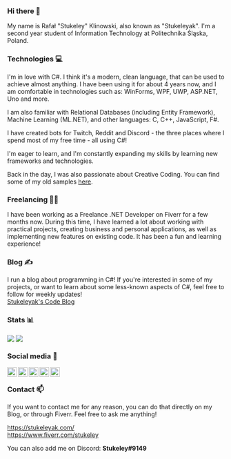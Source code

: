 ### Hi there 👋
My name is Rafał "Stukeley" Klinowski, also known as "Stukeleyak". I'm a second year student of Information Technology at Politechnika Śląska, Poland.

### Technologies 💻
I'm in love with C#. I think it's a modern, clean language, that can be used to achieve almost anything. I have been using it for about 4 years now, and I am comfortable in technologies such as: WinForms, WPF, UWP, ASP.NET, Uno and more.

I am also familiar with Relational Databases (including Entity Framework), Machine Learning (ML.NET), and other languages: C, C++, JavaScript, F#.

I have created bots for Twitch, Reddit and Discord - the three places where I spend most of my free time - all using C#!

I'm eager to learn, and I'm constantly expanding my skills by learning new frameworks and technologies.

Back in the day, I was also passionate about Creative Coding. You can find some of my old samples [here](https://github.com/Stukeley/p5js-projects).

### Freelancing 👨‍💻
I have been working as a Freelance .NET Developer on Fiverr for a few months now. During this time, I have learned a lot about working with practical projects, creating business and personal applications, as well as implementing new features on existing code. It has been a fun and learning experience!

### Blog ✍
I run a blog about programming in C#! If you're interested in some of my projects, or want to learn about some less-known aspects of C#, feel free to follow for weekly updates!  
[Stukeleyak's Code Blog](https://stukeleyak.com/)

### Stats 📊

<img align="center" src="https://github-readme-stats.vercel.app/api/top-langs/?username=Stukeley" /> <img align="center" src="https://github-readme-stats.vercel.app/api//?username=Stukeley" />

### Social media 💬

<a href="https://www.linkedin.com/in/stukeleyak/">
  <img align="left" alt="My Linkedin Profile" width="22px" src="https://simpleicons.org/icons/linkedin.svg" />
</a>

<a href="https://twitch.tv/Stukeleyak">
  <img align="left" alt="My Twitch Page" width="22px" src="https://simpleicons.org/icons/twitch.svg" />
</a>

<a href="https://stukeleyak.com">
  <img align="left" alt="My Blog" width="22px" src="https://simpleicons.org/icons/wordpress.svg" />
</a>

<a href="http://instagram.com/stukeleyak">
  <img align="left" alt="My Instagram" width="22px" src="https://simpleicons.org/icons/instagram.svg" />
</a>

<a href="https://www.fiverr.com/stukeley">
  <img align="left" alt="My Instagram" width="22px" src="https://simpleicons.org/icons/fiverr.svg" />
</a>

<br/>


### Contact 📫
If you want to contact me for any reason, you can do that directly on my Blog, or through Fiverr. Feel free to ask me anything!

https://stukeleyak.com/  
https://www.fiverr.com/stukeley

You can also add me on Discord: **Stukeley#9149**


<!--
**Stukeley/Stukeley** is a ✨ _special_ ✨ repository because its `README.md` (this file) appears on your GitHub profile.

Here are some ideas to get you started:

- 🔭 I’m currently working on ...
- 🌱 I’m currently learning ...
- 👯 I’m looking to collaborate on ...
- 🤔 I’m looking for help with ...
- 💬 Ask me about ...
- 📫 How to reach me: ...
- 😄 Pronouns: ...
- ⚡ Fun fact: ...
-->

